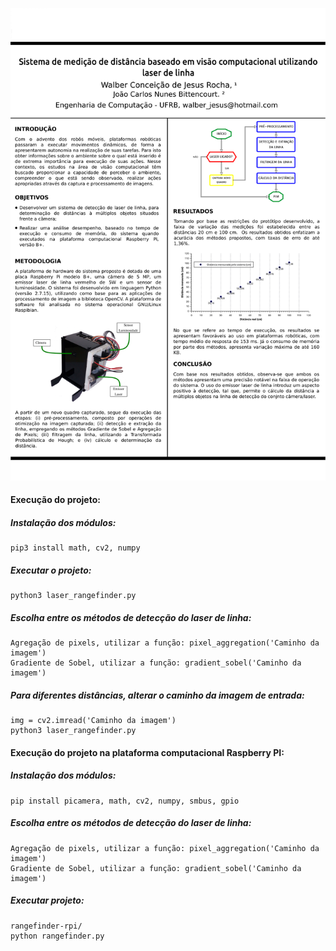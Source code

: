![Screenshot](assets/poster.png)

#### Execução do projeto:

##### Instalação dos módulos:
```
pip3 install math, cv2, numpy
```

##### Executar o projeto:
```
python3 laser_rangefinder.py

```
##### Escolha entre os métodos de detecção do laser de linha:
```
Agregação de pixels, utilizar a função: pixel_aggregation('Caminho da imagem')
Gradiente de Sobel, utilizar a função: gradient_sobel('Caminho da imagem')
```

##### Para diferentes distâncias, alterar o caminho da imagem de entrada:
```
img = cv2.imread('Caminho da imagem')
python3 laser_rangefinder.py

```

#### Execução do projeto na plataforma computacional Raspberry PI:

##### Instalação dos módulos:
```
pip install picamera, math, cv2, numpy, smbus, gpio
```
##### Escolha entre os métodos de detecção do laser de linha:
```
Agregação de pixels, utilizar a função: pixel_aggregation('Caminho da imagem')
Gradiente de Sobel, utilizar a função: gradient_sobel('Caminho da imagem')
```

##### Executar projeto:
```
rangefinder-rpi/
python rangefinder.py
```
